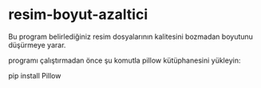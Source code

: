 # resim-boyut-azaltici
Bu program belirlediğiniz resim dosyalarının kalitesini bozmadan boyutunu düşürmeye yarar.

programı çalıştırmadan önce şu komutla pillow kütüphanesini yükleyin:

pip install Pillow
